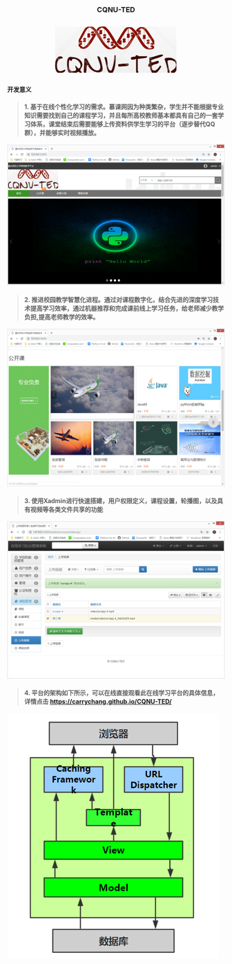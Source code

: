 ### <center> CQNU-TED     
### 
## <div align=center><img src="https://github.com/CarryChang/CQNU-TED/blob/master/pic/logo.png"></div>
### 
#### 开发意义
>#### 1. 基于在线个性化学习的需求。慕课网因为种类繁杂，学生并不能根据专业知识需要找到自己的课程学习，并且每所高校教师基本都具有自己的一套学习体系，课堂结束后需要能够上传资料供学生学习的平台（逐步替代QQ群），并能够实时视频播放。
  ![logo](https://github.com/CarryChang/CQNU-TED/blob/master/pic/index.png)
>#### 2. 推进校园教学智慧化进程。通过对课程数字化，结合先进的深度学习技术提高学习效率，通过机器推荐和完成课前线上学习任务，给老师减少教学负担,提高老师教学的效率。
  ![logo](https://github.com/CarryChang/CQNU-TED/blob/master/pic/gkk.png)
>#### 3. 使用Xadmin进行快速搭建，用户权限定义，课程设置，轮播图，以及具有视频等各类文件共享的功能
   ![logo](https://github.com/CarryChang/CQNU-TED/blob/master/pic/视频上传.png)
>#### 4. 平台的架构如下所示，可以在线直接观看此在线学习平台的具体信息，详情点击 https://carrychang.github.io/CQNU-TED/
  ![logo](https://github.com/CarryChang/CQNU-TED/blob/master/pic/技术架构.png)
